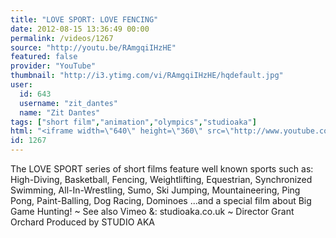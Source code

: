 ```yaml
---
title: "LOVE SPORT: LOVE FENCING"
date: 2012-08-15 13:36:49 00:00
permalink: /videos/1267
source: "http://youtu.be/RAmgqiIHzHE"
featured: false
provider: "YouTube"
thumbnail: "http://i3.ytimg.com/vi/RAmgqiIHzHE/hqdefault.jpg"
user:
  id: 643
  username: "zit_dantes"
  name: "Zit Dantes"
tags: ["short film","animation","olympics","studioaka"]
html: "<iframe width=\"640\" height=\"360\" src=\"http://www.youtube.com/embed/RAmgqiIHzHE?wmode=transparent&fs=1&feature=oembed\" frameborder=\"0\" allowfullscreen></iframe>"
id: 1267
---
```


The LOVE SPORT series of short films feature well known sports such as: High-Diving, Basketball, Fencing, Weightlifting, Equestrian, Synchronized Swimming, All-In-Wrestling, Sumo, Ski Jumping, Mountaineering, Ping Pong, Paint-Balling, Dog Racing, Dominoes ...and a special film about Big Game Hunting!
~
See also Vimeo &: studioaka.co.uk
~
Director Grant Orchard
Produced by STUDIO AKA